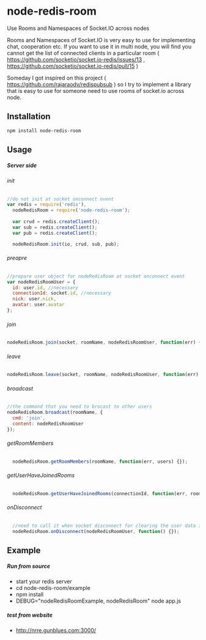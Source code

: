# node-redis-room
Use Rooms and Namespaces of Socket.IO across nodes

Rooms and Namespaces of Socket.IO is very easy to use for implementing chat, cooperation etc. 
If you want to use it in multi node, you will find you cannot get the list of connected clients in a particular room ( https://github.com/socketio/socket.io-redis/issues/13 , https://github.com/socketio/socket.io-redis/pull/15 )

Someday I got inspired on this project ( https://github.com/rajaraodv/redispubsub ) so I try to implement a library that is easy to use for someone need to use rooms of socket.io across node.

## Installation

```bash
npm install node-redis-room
```

## Usage

##### Server side #####


###### init ######
```javascript
//do not init at socket onconnect event
var redis = require('redis'),
  nodeRedisRoom = require('node-redis-room');
  
  var crud = redis.createClient();
  var sub = redis.createClient();
  var pub = redis.createClient();

  nodeRedisRoom.init(io, crud, sub, pub);
```

###### preapre ######
```javascript
//prepare user object for nodeRedisRoom at socket onconnect event
var nodeRedisRoomUser = {
  id: user.id, //necessary
  connectionId: socket.id, //necessary
  nick: user.nick,
  avatar: user.avatar
};  
```

###### join ######
```javascript
nodeRedisRoom.join(socket, roomName, nodeRedisRoomUser, function(err) {});
```

###### leave ######
```javascript
nodeRedisRoom.leave(socket, roomName, nodeRedisRoomUser, function(err) {});
```

###### broadcast ######
```javascript
//the command that you need to brocast to other users
nodeRedisRoom.broadcast(roomName, {
  cmd: 'join',
  content: nodeRedisRoomUser
});
```

###### getRoomMembers ######
```javascript
  nodeRedisRoom.getRoomMembers(roomName, function(err, users) {});
```

###### getUserHaveJoinedRooms ######
```javascript
  nodeRedisRoom.getUserHaveJoinedRooms(connectionId, function(err, rooms) {});
```

###### onDisconnect ######
```javascript
  //need to call it when socket disconnect for clearing the user data in redis
  nodeRedisRoom.onDisconnect(nodeRedisRoomUser, function() {});
```

## Example
##### Run from source #####
* start your redis server
* cd node-redis-room/example
* npm install
* DEBUG="nodeRedisRoomExample, nodeRedisRoom" node app.js

##### test from website #####
* http://nrre.gunblues.com:3000/
